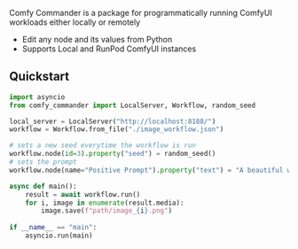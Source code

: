Comfy Commander is a package for programmatically running ComfyUI workloads either locally or remotely
 - Edit any node and its values from Python
 - Supports Local and RunPod ComfyUI instances

## Quickstart
```python
import asyncio
from comfy_commander import LocalServer, Workflow, random_seed

local_server = LocalServer("http://localhost:8188/")
workflow = Workflow.from_file("./image_workflow.json")

# sets a new seed everytime the workflow is run
workflow.node(id=3).property("seed") = random_seed()
# sets the prompt
workflow.node(name="Positive Prompt").property("text") = "A beautiful woman with blonde hair"

async def main():
    result = await workflow.run()
    for i, image in enumerate(result.media):
        image.save(f"path/image_{i}.png")
    
if __name__ == "main":
    asyncio.run(main)
```
